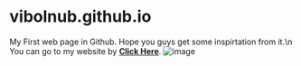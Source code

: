 # vibolnub.github.io
My First web page in Github. Hope you guys get some inspirtation from it.\n
You can go to my website by **[Click Here](https://vibolnub.github.io/)**.
![image](https://user-images.githubusercontent.com/100110684/171114853-5c278548-e258-4edb-91e6-1f74decf314d.png)
